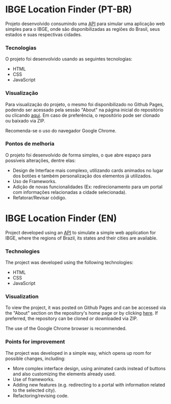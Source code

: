 # IBGE Location Finder (PT-BR)

Projeto desenvolvido consumindo uma [API](https://brasilapi.com.br/docs) para simular uma aplicação web simples para o IBGE, onde são disponibilizadas as regiões do Brasil, seus estados e suas respectivas cidades.

### Tecnologias
O projeto foi desenvolvido usando as seguintes tecnologias:
- HTML
- CSS
- JavaScript

### Visualização
Para visualização do projeto, o mesmo foi disponibilizado no Github Pages, podendo ser acessado pela sessão "About" na página inicial do repositório ou clicando [aqui](https://sandromaciel.github.io/locations-finder/).
Em caso de preferência, o repositório pode ser clonado ou baixado via ZIP.

Recomenda-se o uso do navegador Google Chrome.

### Pontos de melhoria
O projeto foi desenvolvido de forma simples, o que abre espaço para possíveis alterações, dentre elas:

- Design de Interface mais complexo, utilizando cards animados no lugar dos botões e também personalização dos elementos já utilizados.
- Uso de Frameworks.
- Adição de novas funcionalidades (Ex: redirecionamento para um portal com informações relacionadas a cidade selecionada).
- Refatorar/Revisar código.


# IBGE Location Finder (EN)

Project developed using an [API](https://brasilapi.com.br/docs) to simulate a simple web application for IBGE, where the regions of Brazil, its states and their cities are available.

### Technologies
The project was developed using the following technologies:
- HTML
- CSS
- JavaScript

### Visualization
To view the project, it was posted on Github Pages and can be accessed via the "About" section on the repository's home page or by clicking [here](https://sandromaciel.github.io/locations-finder/).
If preferred, the repository can be cloned or downloaded via ZIP.

The use of the Google Chrome browser is recommended.

### Points for improvement
The project was developed in a simple way, which opens up room for possible changes, including:
- More complex interface design, using animated cards instead of buttons and also customizing the elements already used.
- Use of frameworks.
- Adding new features (e.g. redirecting to a portal with information related to the selected city).
- Refactoring/revising code.
  
  
